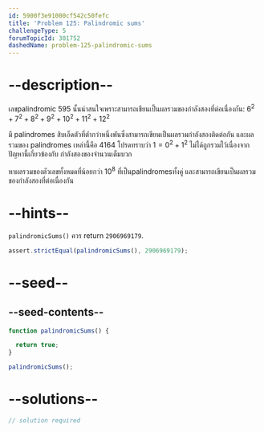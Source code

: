 ```yaml
---
id: 5900f3e91000cf542c50fefc
title: 'Problem 125: Palindromic sums'
challengeType: 5
forumTopicId: 301752
dashedName: problem-125-palindromic-sums
---
```


# --description--

เลขpalindromic 595 นั้นน่าสนใจเพราะสามารถเขียนเป็นผลรวมของกำลังสองที่ต่อเนื่องกัน: $6^2 + 7^2 + 8^2 + 9^2 + 10^2 + 11^2 + 12^2$

มี palindromes สิบเอ็ดตัวที่ต่ำกว่าหนึ่งพันซึ่งสามารถเขียนเป็นผลรวมกำลังสองติดต่อกัน และผลรวมของ palindromes เหล่านี้คือ 4164 โปรดทราบว่า $1 = 0^2 + 1^2$ ไม่ได้ถูกรวมไว้เนื่องจากปัญหานี้เกี่ยวข้องกับ กำลังสองของจำนวนเต็มบวก

หาผลรวมของตัวเลขทั้งหมดที่น้อยกว่า $10^8$ ที่เป็นpalindromesทั้งคู่ และสามารถเขียนเป็นผลรวมของกำลังสองที่ต่อเนื่องกัน

# --hints--

`palindromicSums()` ควร return `2906969179`.

```js
assert.strictEqual(palindromicSums(), 2906969179);
```

# --seed--

## --seed-contents--

```js
function palindromicSums() {

  return true;
}

palindromicSums();
```

# --solutions--

```js
// solution required
```
